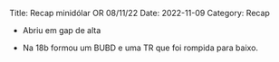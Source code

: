 Title: Recap minidólar OR 08/11/22
Date: 2022-11-09
Category: Recap

* Abriu em gap de alta

* Na 18b formou um BUBD e uma TR que foi rompida para baixo.

